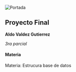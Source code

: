 ![Portada](https://www.conocetusdatos.com/wp-content/uploads/2019/12/bases-de-datos-scaled.jpg)
 ## Proyecto Final #
 **Aldo Valdez Gutierrez**

*3ra parcial*

#### Materia

Materia: Estrucura base de datos